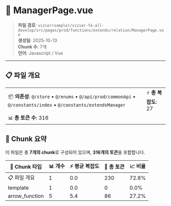 # 📄 ManagerPage.vue

> **파일 경로**: `vizier(sample)/vizier-fe-all-develop/src/pages/prod/functions/extends/relation/ManagerPage.vue`  
> **생성일**: 2025-10-13  
> **Chunk 수**: 7개  
> **언어**: Javascript / Vue
---


## 📋 파일 개요

| | |
|--|--|
| 📦 **의존성**: `@/store` • `@/enums` • `@/api/prod/commonApi` • `@/constants/index` • `@/constants/extendsManager` | ⚡ **총 복잡도**: 27 |
| 📊 **총 토큰 수**: 316 |  |






## 🧩 Chunk 요약

이 파일은 총 **7개의 chunk**로 구성되어 있으며, **316개의 토큰**을 포함합니다.

| 🧩 Chunk 타입 | 📊 개수 | ⚡ 평균 복잡도 | 📝 총 토큰 | 📈 비율 |
|---------------|--------|-------------|----------|--------|
| 📋 파일 개요 | 1 | 0.0 | 230 | 72.8% |
| template | 1 | 0.0 | 0 | 0.0% |
| arrow_function | 5 | 5.4 | 86 | 27.2% |

